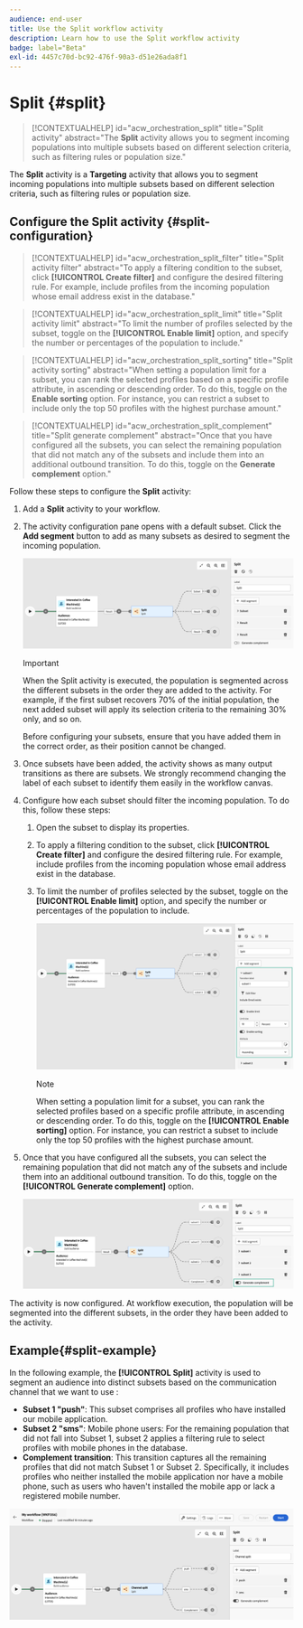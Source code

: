 ```yaml
---
audience: end-user
title: Use the Split workflow activity
description: Learn how to use the Split workflow activity
badge: label="Beta"
exl-id: 4457c70d-bc92-476f-90a3-d51e26ada8f1
---
```

# Split {#split}

>[!CONTEXTUALHELP]
>id="acw_orchestration_split"
>title="Split activity"
>abstract="The **Split** activity allows you to segment incoming populations into multiple subsets based on different selection criteria, such as filtering rules or population size."


The **Split** activity is a **Targeting** activity that allows you to segment incoming populations into multiple subsets based on different selection criteria, such as filtering rules or population size.

## Configure the Split activity {#split-configuration}

>[!CONTEXTUALHELP]
>id="acw_orchestration_split_filter"
>title="Split activity filter"
>abstract="To apply a filtering condition to the subset, click **[!UICONTROL Create filter]** and configure the desired filtering rule. For example, include profiles from the incoming population whose email address exist in the database."

>[!CONTEXTUALHELP]
>id="acw_orchestration_split_limit"
>title="Split activity limit"
>abstract="To limit the number of profiles selected by the subset, toggle on the **[!UICONTROL Enable limit]** option, and specify the number or percentages of the population to include."


>[!CONTEXTUALHELP]
>id="acw_orchestration_split_sorting"
>title="Split activity sorting"
>abstract="When setting a population limit for a subset, you can rank the selected profiles based on a specific profile attribute, in ascending or descending order. To do this, toggle on the **Enable sorting** option. For instance, you can restrict a subset to include only the top 50 profiles with the highest purchase amount."

>[!CONTEXTUALHELP]
>id="acw_orchestration_split_complement"
>title="Split generate complement"
>abstract="Once that you have configured all the subsets, you can select the remaining population that did not match any of the subsets and include them into an additional outbound transition. To do this, toggle on the **Generate complement** option." 

Follow these steps to configure the **Split** activity:

1. Add a **Split** activity to your workflow.

1. The activity configuration pane opens with a default subset. Click the **Add segment** button to add as many subsets as desired to segment the incoming population.

    ![](../assets/workflow-split.png)

    >[!IMPORTANT]
    >
    >When the Split activity is executed, the population is segmented across the different subsets in the order they are added to the activity. For example, if the first subset recovers 70% of the initial population, the next added subset will apply its selection criteria to the remaining 30% only, and so on.
    >
    > Before configuring your subsets, ensure that you have added them in the correct order, as their position cannot be changed.

1. Once subsets have been added, the activity shows as many output transitions as there are subsets. We strongly recommend changing the label of each subset to identify them easily in the workflow canvas. 

1. Configure how each subset should filter the incoming population. To do this, follow these steps:

    1. Open the subset to display its properties.

    1. To apply a filtering condition to the subset, click **[!UICONTROL Create filter]** and configure the desired filtering rule. For example, include profiles from the incoming population whose email address exist in the database.

    1. To limit the number of profiles selected by the subset, toggle on the **[!UICONTROL Enable limit]** option, and specify the number or percentages of the population to include.

        ![](../assets/workflow-split-subset.png)

    
        >[!NOTE]
        >
        >When setting a population limit for a subset, you can rank the selected profiles based on a specific profile attribute, in ascending or descending order. To do this, toggle on the **[!UICONTROL Enable sorting]** option. For instance, you can restrict a subset to include only the top 50 profiles with the highest purchase amount.


1. Once that you have configured all the subsets, you can select the remaining population that did not match any of the subsets and include them into an additional outbound transition. To do this, toggle on the **[!UICONTROL Generate complement]** option.

    ![](../assets/workflow-split-complement.png)

The activity is now configured. At workflow execution, the population will be segmented into the different subsets, in the order they have been added to the activity. 

## Example{#split-example}

In the following example, the **[!UICONTROL Split]** activity is used to segment an audience into distinct subsets based on the communication channel that we want to use :

* **Subset 1 "push"**: This subset comprises all profiles who have installed our mobile application.
* **Subset 2 "sms"**: Mobile phone users: For the remaining population that did not fall into Subset 1, subset 2 applies a filtering rule to select profiles with mobile phones in the database.
* **Complement transition**: This transition captures all the remaining profiles that did not match Subset 1 or Subset 2. Specifically, it includes profiles who neither installed the mobile application nor have a mobile phone, such as users who haven't installed the mobile app or lack a registered mobile number.

![](../assets/workflow-split-example.png)
